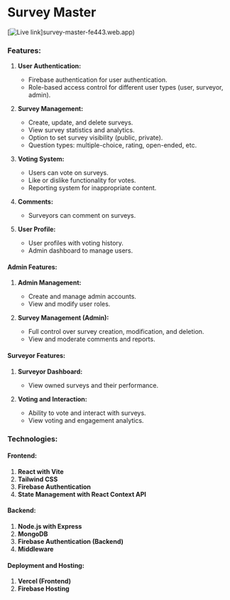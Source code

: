 # Survey Master

[![Live link](survey-master-fe443.web.app)]survey-master-fe443.web.app)

### Features:

1. **User Authentication:**
   - Firebase authentication for user authentication.
   - Role-based access control for different user types (user, surveyor, admin).

2. **Survey Management:**
   - Create, update, and delete surveys.
   - View survey statistics and analytics.
   - Option to set survey visibility (public, private).
   - Question types: multiple-choice, rating, open-ended, etc.

3. **Voting System:**
   - Users can vote on surveys.
   - Like or dislike functionality for votes.
   - Reporting system for inappropriate content.

4. **Comments:**
   - Surveyors can comment on surveys.

5. **User Profile:**
   - User profiles with voting history.
   - Admin dashboard to manage users.

#### Admin Features:
1. **Admin Management:**
   - Create and manage admin accounts.
   - View and modify user roles.

2. **Survey Management (Admin):**
   - Full control over survey creation, modification, and deletion.
   - View and moderate comments and reports.

#### Surveyor Features:
1. **Surveyor Dashboard:**
   - View owned surveys and their performance.

2. **Voting and Interaction:**
   - Ability to vote and interact with surveys.
   - View voting and engagement analytics.

### Technologies:

#### Frontend:
1. **React with Vite**
2. **Tailwind CSS**
3. **Firebase Authentication**
4. **State Management with React Context API**

#### Backend:
1. **Node.js with Express**
2. **MongoDB**
3. **Firebase Authentication (Backend)**
4. **Middleware**

#### Deployment and Hosting:
1. **Vercel (Frontend)**
2. **Firebase Hosting**
